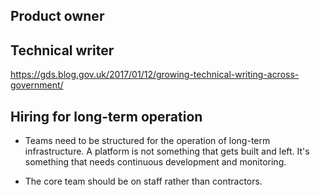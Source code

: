 <!-- TITLE: Teams -->


## Product owner


## Technical writer

https://gds.blog.gov.uk/2017/01/12/growing-technical-writing-across-government/


## Hiring for long-term operation

* Teams need to be structured for the operation of long-term infrastructure. A platform is not something that gets built and left. It's something that needs continuous development and monitoring.


* The core team should be on staff rather than contractors.

